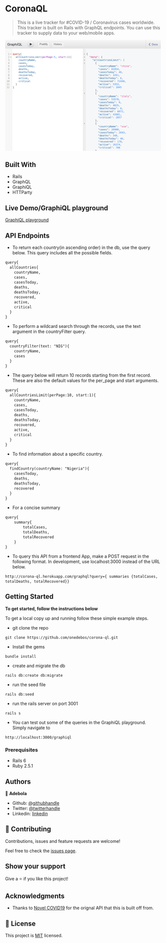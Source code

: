 # CoronaQL

> This is a live tracker for #COVID-19 / Coronavirus cases worldwide. This tracker is built on Rails with GraphQL endpoints. You can use this tracker to supply data to your web/mobile apps.

![screenshot](./screenshot.png)

## Built With

- Rails
- GraphQL
- GraphiQL
- HTTParty

## Live Demo/GraphiQL playground

[GraphiQL playground](https://corona-ql.herokuapp.com/graphiql)

## API Endpoints

- To return each country(in ascending order) in the db, use the query below. This query includes all the possible fields.

```
query{
  allCountries{
    countryName,
    cases,
    casesToday,
    deaths,
    deathsToday,
    recovered,
    active,
    critical
  }
}
```

- To perform a wildcard search through the records, use the text argument in the countryFilter query.

```
query{
  countryFilter(text: "NIG"){
    countryName,
    cases
  }
}
```

- The query below will return 10 records starting from the first record. These are also the default values for the per_page and start arguments.

```
query{
  allCountriesLimit(perPage:10, start:1){
    countryName,
    cases,
    casesToday,
    deaths,
    deathsToday,
    recovered,
    active,
    critical
  }
}
```

- To find information about a specific country.

```
query{
  findCountry(countryName: "Nigeria"){
    casesToday,
    deaths,
    deathsToday,
    recovered
  }
}
```

- For a concise summary

```
query{
    summary{
        totalCases,
        totalDeaths,
        totalRecovered
    }
}
```

- To query this API from a frontend App, make a POST request in the following format. In development, use localhost:3000 instead of the URL below.

```
http://corona-ql.herokuapp.com/graphql?query={ summaries {totalCases, totalDeaths, totalRecovered}}
```

## Getting Started

**To get started, follow the instructions below**

To get a local copy up and running follow these simple example steps.

- git clone the repo

```
git clone https://github.com/onedebos/corona-ql.git
```

- Install the gems

```
bundle install
```

- create and migrate the db

```
rails db:create db:migrate
```

- run the seed file

```
rails db:seed
```

- run the rails server on port 3001

```
rails s
```

- You can test out some of the queries in the GraphiQL playground. Simply navigate to

```
http://localhost:3000/graphiql
```

### Prerequisites

- Rails 6
- Ruby 2.5.1

## Authors

👤 **Adebola**

- Github: [@githubhandle](https://github.com/onedebos)
- Twitter: [@twitterhandle](https://twitter.com/debosthefirst)
- Linkedin: [linkedin](https://www.linkedin.com/in/adebola-niran/)

## 🤝 Contributing

Contributions, issues and feature requests are welcome!

Feel free to check the [issues page](issues/).

## Show your support

Give a ⭐️ if you like this project!

## Acknowledgments

- Thanks to [Novel COVID19](https://github.com/NovelCOVID/API) for the orignal API that this is built off from.

## 📝 License

This project is [MIT](lic.url) licensed.
